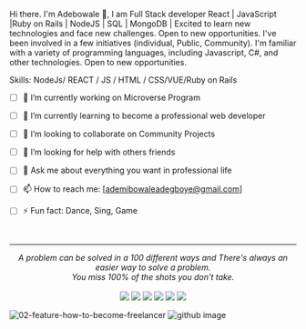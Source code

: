 
Hi there. I'm Adebowale 👋,
I am Full Stack developer
 React | JavaScript |Ruby on Rails | NodeJS | SQL | MongoDB | Excited to learn new technologies and face new challenges. Open to new opportunities. I've been involved in a few initiatives (individual, Public, Community). I'm familiar with a variety of programming languages, including Javascript, C#, and other technologies. Open to new opportunities.
 
 
Skills: NodeJs/ REACT / JS / HTML / CSS/VUE/Ruby on Rails

- [ ] 🔭 I’m currently working on Microverse Program
- [ ] 🌱 I’m currently learning to become a professional web developer
- [ ] 👯 I’m looking to collaborate on Community Projects
- [ ] 🤔 I’m looking for help with others friends
- [ ] 💬 Ask me about everything you want in professional life
- [ ] 📫 How to reach me: [ademibowaleadegboye@gmail.com]
- [ ] ⚡ Fun fact: Dance, Sing, Game


<br>

<hr>
<p align="center">
   <i>A problem can be solved in a 100 different ways and There's always an easier way to solve a problem.</i>
   <br>
   <i>You miss 100% of the shots you don't take.</i>
   <br>
<br>
<a target="_blank" href="https://ademibowaleadegboye.com/"><img src="https://img.shields.io/badge/-WEB-FF4088?style=for-the-badge&logo=Hugo&logoColor=white"></img></a>	
<a target="_blank" href="https://www.linkedin.com/ademibowale"><img src="https://img.shields.io/badge/-LinkedIn-0077B5?style=for-the-badge&logo=Linkedin&logoColor=white"></img></a>
<a target="_blank" href="mailto:ademibowaleadegboye@gmail.com"><img src="https://img.shields.io/badge/-Gmail-D14836?style=for-the-badge&logo=Gmail&logoColor=white"></img></a>
<a target="_blank" href="https://public.tableau.com/app/profile/hycrown.wale.adebowale"><img src="https://img.shields.io/badge/-Tableau-E97627?style=for-the-badge&logo=Tableau&logoColor=white"></img></a>
<a target="_blank" href="https://medium.com/@ademi-adex-hycrown"><img src="https://img.shields.io/badge/-Medium-12100E?style=for-the-badge&logo=Medium&logoColor=white"></img></a>
<a target="_blank" href="https://twitter.com/Ademibowale1"><img src="https://img.shields.io/badge/-Twitter-1DA1F2?style=for-the-badge&logo=Twitter&logoColor=white"></img></a>

<br>
</p>       
<!---
ademibowale/ademibowale is a ✨ special ✨ repository because its `README.md` (this file) appears on your GitHub profile.
You can click the Preview link to take a look at your changes.
--->



![02-feature-how-to-become-freelancer](https://user-images.githubusercontent.com/92458236/190349729-7ef8154e-8ef4-41a6-ac81-a5d19017574a.png)
![github image](https://user-images.githubusercontent.com/92458236/190349796-f9988f8b-b3ec-476e-9602-dc9f019bddc8.gif)

